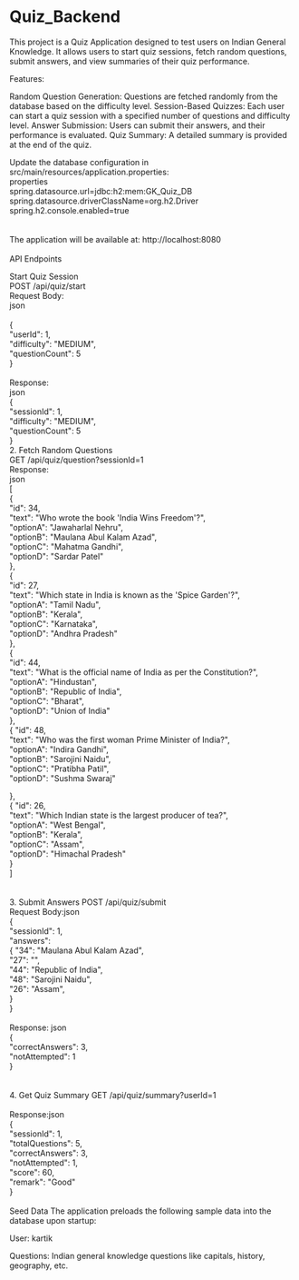 # Quiz_Backend

This project is a Quiz Application designed to test users on Indian General Knowledge. It allows users to start quiz sessions, fetch random questions, submit answers, and view summaries of their quiz performance.

Features:

Random Question Generation: Questions are fetched randomly from the database based on the difficulty level.
Session-Based Quizzes: Each user can start a quiz session with a specified number of questions and difficulty level.
Answer Submission: Users can submit their answers, and their performance is evaluated.
Quiz Summary: A detailed summary is provided at the end of the quiz.

Update the database configuration in src/main/resources/application.properties:
<br>
properties<br>
spring.datasource.url=jdbc:h2:mem:GK_Quiz_DB<br>
spring.datasource.driverClassName=org.h2.Driver<br>
spring.h2.console.enabled=true<br>
<br>
<br>
The application will be available at: http://localhost:8080<br>
<br>
API Endpoints


Start Quiz Session<br>
POST /api/quiz/start
<br>
Request Body:<br>
json<br>
<br>{
<br>"userId": 1,
<br>"difficulty": "MEDIUM",
<br>"questionCount": 5
<br>}
<br>
<br>
Response:<br>
json<br>
{<br>
"sessionId": 1,<br>
"difficulty": "MEDIUM",<br>
"questionCount": 5<br>
}<br>
2. Fetch Random Questions<br>
GET /api/quiz/question?sessionId=1<br>
Response:<br>
json<br>
[<br>
{<br>
"id": 34,<br>
"text": "Who wrote the book 'India Wins Freedom'?",<br>
"optionA": "Jawaharlal Nehru",<br>
"optionB": "Maulana Abul Kalam Azad",<br>
"optionC": "Mahatma Gandhi",<br>
"optionD": "Sardar Patel"<br>
},<br>
{<br>
"id": 27,<br>
"text": "Which state in India is known as the 'Spice Garden'?", <br>
"optionA": "Tamil Nadu", <br>
"optionB": "Kerala", <br>
"optionC": "Karnataka",<br>
"optionD": "Andhra Pradesh"<br>
},<br>
{ <br>
"id": 44,<br>
"text": "What is the official name of India as per the Constitution?",<br>
"optionA": "Hindustan",<br>
"optionB": "Republic of India",<br>
"optionC": "Bharat",<br>
"optionD": "Union of India" <br>
},<br>
{ "id": 48,<br>
"text": "Who was the first woman Prime Minister of India?",<br>
"optionA": "Indira Gandhi",<br>
"optionB": "Sarojini Naidu",<br>
"optionC": "Pratibha Patil",<br>
"optionD": "Sushma Swaraj"<br>

}, <br>
{ "id": 26, <br>
"text": "Which Indian state is the largest producer of tea?", <br>
"optionA": "West Bengal",<br>
"optionB": "Kerala",<br>
"optionC": "Assam", <br>
"optionD": "Himachal Pradesh" <br>
}<br>
] <br>
<br><br>
3. Submit Answers POST /api/quiz/submit<br>
Request Body:json <br>
{ <br>
"sessionId": 1,<br>
"answers":<br>
{ "34": "Maulana Abul Kalam Azad", <br>
"27": "",<br>
"44": "Republic of India",<br>
"48": "Sarojini Naidu", <br>
"26": "Assam", <br>
}<br>
}<br>
<br>
Response: json<br>
{ <br>
"correctAnswers": 3, <br>
"notAttempted": 1 <br>
}<br>
<br><br>
4. Get Quiz Summary GET /api/quiz/summary?userId=1<br>
<br>
Response:json <br>
{<br>
"sessionId": 1,<br>
"totalQuestions": 5,<br>
"correctAnswers": 3,<br>
"notAttempted": 1, <br>
"score": 60, <br>
"remark": "Good"<br> 
}<br>
<br>
Seed Data The application preloads the following sample data into the database upon startup:

User: kartik 

Questions: Indian general knowledge questions like capitals, history, geography, etc.

